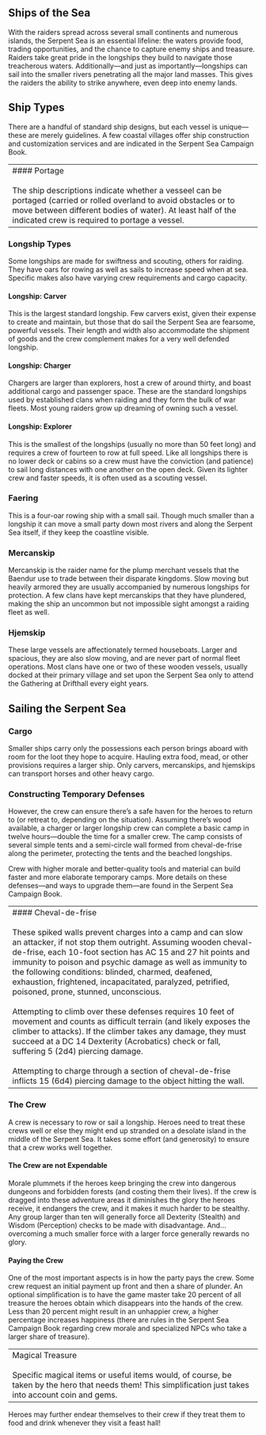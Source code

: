 ## Ships of the Sea

With the raiders spread across several small continents and numerous islands, the Serpent Sea is an essential lifeline: the waters provide food, trading opportunities, and the chance to capture enemy ships and treasure. Raiders take great pride in the longships they build to navigate those treacherous waters. Additionally—and just as importantly—longships can sail into the smaller rivers penetrating all the major land masses. This gives the raiders the ability to strike anywhere, even deep into enemy lands.

## Ship Types

There are a handful of standard ship designs, but each vessel is unique—these are merely guidelines. A few coastal villages offer ship construction and customization services and are indicated in the Serpent Sea Campaign Book.

|   |
|---|
|#### Portage<br><br>The ship descriptions indicate whether a vesseel can be portaged (carried or rolled overland to avoid obstacles or to move between different bodies of water). At least half of the indicated crew is required to portage a vessel.|

### Longship Types

Some longships are made for swiftness and scouting, others for raiding. They have oars for rowing as well as sails to increase speed when at sea. Specific makes also have varying crew requirements and cargo capacity. 

#### Longship: Carver

This is the largest standard longship. Few carvers exist, given their expense to create and maintain, but those that do sail the Serpent Sea are fearsome, powerful vessels. Their length and width also accommodate the shipment of goods and the crew complement makes for a very well defended longship.

#### Longship: Charger

Chargers are larger than explorers, host a crew of around thirty, and boast additional cargo and passenger space. These are the standard longships used by established clans when raiding and they form the bulk of war fleets. Most young raiders grow up dreaming of owning such a vessel.

#### Longship: Explorer

This is the smallest of the longships (usually no more than 50 feet long) and requires a crew of fourteen to row at full speed. Like all longships there is no lower deck or cabins so a crew must have the conviction (and patience) to sail long distances with one another on the open deck. Given its lighter crew and faster speeds, it is often used as a scouting vessel.

### Faering

This is a four-oar rowing ship with a small sail. Though much smaller than a longship it can move a small party down most rivers and along the Serpent Sea itself, if they keep the coastline visible.

### Mercanskip

Mercanskip is the raider name for the plump merchant vessels that the Baendur use to trade between their disparate kingdoms. Slow moving but heavily armored they are usually accompanied by numerous longships for protection. A few clans have kept mercanskips that they have plundered, making the ship an uncommon but not impossible sight amongst a raiding fleet as well. 

### Hjemskip 

These large vessels are affectionately termed houseboats. Larger and spacious, they are also slow moving, and are never part of normal fleet operations. Most clans have one or two of these wooden vessels, usually docked at their primary village and set upon the Serpent Sea only to attend the Gathering at Drifthall every eight years.

## Sailing the Serpent Sea

### Cargo

Smaller ships carry only the possessions each person brings aboard with room for the loot they hope to acquire. Hauling extra food, mead, or other provisions requires a larger ship. Only carvers, mercanskips, and hjemskips can transport horses and other heavy cargo.

### Constructing Temporary Defenses

However, the crew can ensure there’s a safe haven for the heroes to return to (or retreat to, depending on the situation). Assuming there’s wood available, a charger or larger longship crew can complete a basic camp in twelve hours—double the time for a smaller crew. The camp consists of several simple tents and a semi-circle wall formed from cheval-de-frise along the perimeter, protecting the tents and the beached longships.

Crew with higher morale and better-quality tools and material can build faster and more elaborate temporary camps. More details on these defenses—and ways to upgrade them—are found in the Serpent Sea Campaign Book.

|                                                                                                                                                                                                                                                                                                                                                                                                                                                                                                                                                                                                                                                                                                                                                                                                                                                                                 |
| ------------------------------------------------------------------------------------------------------------------------------------------------------------------------------------------------------------------------------------------------------------------------------------------------------------------------------------------------------------------------------------------------------------------------------------------------------------------------------------------------------------------------------------------------------------------------------------------------------------------------------------------------------------------------------------------------------------------------------------------------------------------------------------------------------------------------------------------------------------------------------- |
| #### Cheval-de-frise<br><br>These spiked walls prevent charges into a camp and can slow an attacker, if not stop them outright. Assuming wooden cheval-de-frise, each 10-foot section has AC 15 and 27 hit points and immunity to poison and psychic damage as well as immunity to the following conditions: blinded, charmed, deafened, exhaustion, frightened, incapacitated, paralyzed, petrified, poisoned, prone, stunned, unconscious.<br><br>Attempting to climb over these defenses requires 10 feet of movement and counts as difficult terrain (and likely exposes the climber to attacks). If the climber takes any damage, they must succeed at a DC 14 Dexterity (Acrobatics) check or fall, suffering 5 (2d4) piercing damage.<br><br>Attempting to charge through a section of cheval-de-frise inflicts 15 (6d4) piercing damage to the object hitting the wall. |

### The Crew

A crew is necessary to row or sail a longship. Heroes need to treat these crews well or else they might end up stranded on a desolate island in the middle of the Serpent Sea. It takes some effort (and generosity) to ensure that a crew works well together.
#### The Crew are not Expendable
Morale plummets if the heroes keep bringing the crew into dangerous dungeons and forbidden forests (and costing them their lives). If the crew is dragged into these adventure areas it diminishes the glory the heroes receive, it endangers the crew, and it makes it much harder to be stealthy. Any group larger than ten will generally force all Dexterity (Stealth) and Wisdom (Perception) checks to be made with disadvantage. And… overcoming a much smaller force with a larger force generally rewards no glory.
#### Paying the Crew
One of the most important aspects is in how the party pays the crew. Some crew request an initial payment up front and then a share of plunder. An optional simplification is to have the game master take 20 percent of all treasure the heroes obtain which disappears into the hands of the crew. Less than 20 percent might result in an unhappier crew, a higher percentage increases happiness (there are rules in the Serpent Sea Campaign Book regarding crew morale and specialized NPCs who take a larger share of treasure).

|                                                                                                                                                                                   |
| --------------------------------------------------------------------------------------------------------------------------------------------------------------------------------- |
| Magical Treasure<br><br>Specific magical items or useful items would, of course, be taken by the hero that needs them! This simplification just takes into account coin and gems. |

Heroes may further endear themselves to their crew if they treat them to food and drink whenever they visit a feast hall!